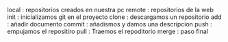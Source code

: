 local : repositorios  creados en nuestra pc
remote : repositorios de la web
init : inicializamos git en el proyecto
clone : descargamos un repositorio 
add  : añadir documento
commit : añadismos  y damos una descripcion
push  : empujamos el repositiro 
pull  : Traemos el repoditorio
merge : paso final 
